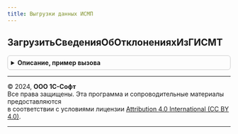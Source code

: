 ```yaml
---
title: Выгрузки данных ИСМП
---
```



## ЗагрузитьСведенияОбОтклоненияхИзГИСМТ
<details style="margin: 1em 0; padding: 0.5em; border: 1px solid #ccc; border-radius: 6px;">

<summary style="font-weight: bold; cursor: pointer;">Описание, пример вызова</summary>

```bsl

// Загрузка сведений об отклонениях из ГИС МТ
// Запуск фонового задания для обновления
Процедура ЗагрузитьСведенияОбОтклоненияхИзГИСМТ() Экспорт
```

Пример вызова
```bsl
ВыгрузкиДанныхИСМП.ЗагрузитьСведенияОбОтклоненияхИзГИСМТ() 
```
</details>

---

© 2024, **ООО 1С-Софт**  
Все права защищены. Эта программа и сопроводительные материалы предоставляются  
в соответствии с условиями лицензии [Attribution 4.0 International (CC BY 4.0)](https://creativecommons.org/licenses/by/4.0/legalcode).

---
